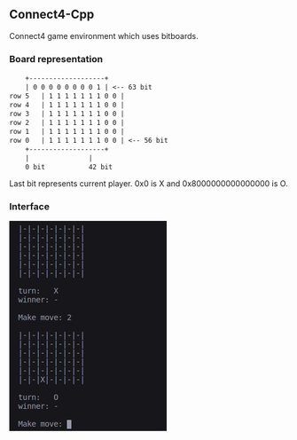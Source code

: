 ## Connect4-Cpp
Connect4 game environment which uses bitboards.

### Board representation

		+-------------------+
		| 0 0 0 0 0 0 0 0 1 | <-- 63 bit
	row 5	| 1 1 1 1 1 1 1 0 0 |
	row 4	| 1 1 1 1 1 1 1 0 0 |
	row 3	| 1 1 1 1 1 1 1 0 0 |
	row 2	| 1 1 1 1 1 1 1 0 0 |
	row 1	| 1 1 1 1 1 1 1 0 0 |
	row 0	| 1 1 1 1 1 1 1 0 0 | <-- 56 bit
		+-------------------+
		|               |
		0 bit	        42 bit

Last bit represents current player. 0x0 is X and 0x8000000000000000 is O.

### Interface
![alt text](img/img.jpg "Interface")